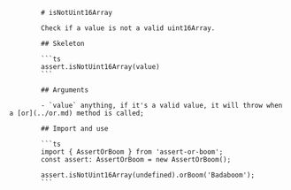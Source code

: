             # isNotUint16Array

            Check if a value is not a valid uint16Array.

            ## Skeleton

            ```ts
            assert.isNotUint16Array(value)
            ```

            ## Arguments

            - `value` anything, if it's a valid value, it will throw when a [or](../or.md) method is called;

            ## Import and use

            ```ts
            import { AssertOrBoom } from 'assert-or-boom';
            const assert: AssertOrBoom = new AssertOrBoom();

            assert.isNotUint16Array(undefined).orBoom('Badaboom');
            ```
